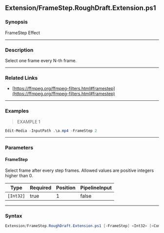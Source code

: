 Extension/FrameStep.RoughDraft.Extension.ps1
--------------------------------------------

### Synopsis
FrameStep Effect

---

### Description

Select one frame every N-th frame.

---

### Related Links
* [https://ffmpeg.org/ffmpeg-filters.html#framestep](https://ffmpeg.org/ffmpeg-filters.html#framestep)

---

### Examples
> EXAMPLE 1

```PowerShell
Edit-Media -InputPath .\a.mp4 -FrameStep 2
```

---

### Parameters
#### **FrameStep**
Select frame after every step frames.
Allowed values are positive integers higher than 0.

|Type     |Required|Position|PipelineInput|
|---------|--------|--------|-------------|
|`[Int32]`|true    |1       |false        |

---

### Syntax
```PowerShell
Extension/FrameStep.RoughDraft.Extension.ps1 [-FrameStep] <Int32> [<CommonParameters>]
```
